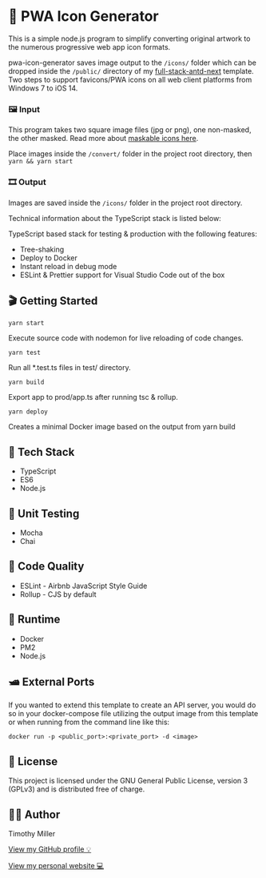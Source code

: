 # 🐬 PWA Icon Generator

This is a simple node.js program to simplify converting original artwork to the numerous progressive web app icon formats.

pwa-icon-generator saves image output to the ```/icons/``` folder which can be dropped inside the ```/public/``` directory of my [full-stack-antd-next](https://github.com/timothymiller/full-stack-antd-next) template. Two steps to support favicons/PWA icons on all web client platforms from Windows 7 to iOS 14.

### 🖼️ Input

This program takes two square image files (jpg or png), one non-masked, the other masked. Read more about [maskable icons here](https://web.dev/maskable-icon/).

Place images inside the ```/convert/``` folder in the project root directory, then ```yarn && yarn start```

### 🎞️ Output

Images are saved inside the ```/icons/``` folder in the project root directory.


Technical information about the TypeScript stack is listed below:

TypeScript based stack for testing & production with the following features:

- Tree-shaking
- Deploy to Docker
- Instant reload in debug mode
- ESLint & Prettier support for Visual Studio Code out of the box

## 🎬 Getting Started

```yarn start```

Execute source code with nodemon for live reloading of code changes.

```yarn test```

Run all *.test.ts files in test/ directory.

```yarn build```

Export app to prod/app.ts after running tsc & rollup.

```yarn deploy```

Creates a minimal Docker image based on the output from yarn build

## 🍔 Tech Stack

- TypeScript
- ES6
- Node.js

## 🔨 Unit Testing

- Mocha
- Chai

## 🔩 Code Quality

- ESLint - Airbnb JavaScript Style Guide
- Rollup - CJS by default

## 🏃 Runtime

- Docker
- PM2
- Node.js

## 🛥️ External Ports

If you wanted to extend this template to create an API server, you would do so in your docker-compose file utilizing the output image from this template or when running from the command line like this:

```docker run -p <public_port>:<private_port> -d <image>```

## 🚓 License

This project is licensed under the GNU General Public License, version 3 (GPLv3) and is distributed free of charge.

## 👨‍💻 Author

Timothy Miller

[View my GitHub profile 💡](https://github.com/timothymiller)

[View my personal website 💻](https://timknowsbest.com)